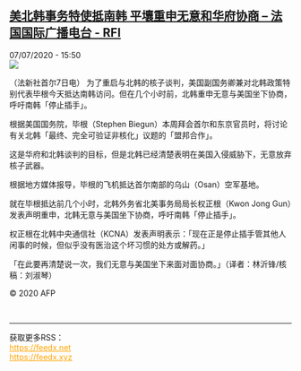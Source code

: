 <!--1594137310000-->
[美北韩事务特使抵南韩 平壤重申无意和华府协商 – 法国国际广播电台 - RFI](http://www.rfi.fr//cn/contenu/20200707-%E7%BE%8E%E5%8C%97%E9%9F%A9%E4%BA%8B%E5%8A%A1%E7%89%B9%E4%BD%BF%E6%8A%B5%E5%8D%97%E9%9F%A9-%E5%B9%B3%E5%A3%A4%E9%87%8D%E7%94%B3%E6%97%A0%E6%84%8F%E5%92%8C%E5%8D%8E%E5%BA%9C%E5%8D%8F%E5%95%86)
------

<div>07/07/2020 - 15:50</div><img src="https://s.rfi.fr/media/display/ff678a56-c060-11ea-a73a-005056bff430/w:310/p:16x9/int0022b.200707215001.jpg"><div class="t-content__body u-clearfix"><div class="m-interstitial"></div><p>（法新社首尔7日电）    为了重启与北韩的核子谈判，美国副国务卿兼对北韩政策特别代表毕根今天抵达南韩访问。但在几个小时前，北韩重申无意与美国坐下协商，呼吁南韩「停止插手」。</p><p>    根据美国国务院，毕根（Stephen Biegun）本周拜会首尔和东京官员时，将讨论有关北韩「最终、完全可验证非核化」议题的「盟邦合作」。</p><p>    这是华府和北韩谈判的目标，但是北韩已经清楚表明在美国入侵威胁下，无意放弃核子武器。</p><p>    根据地方媒体报导，毕根的飞机抵达首尔南部的乌山（Osan）空军基地。</p><p>    就在毕根抵达前几个小时，北韩外务省北美事务局局长权正根（Kwon Jong Gun）发表声明重申，北韩无意与美国坐下协商，呼吁南韩「停止插手」。</p><p>    权正根在北韩中央通信社（KCNA）发表声明表示：「现在正是停止插手管其他人闲事的时候，但似乎没有医治这个坏习惯的处方或解药。」</p><p>    「在此要再清楚说一次，我们无意与美国坐下来面对面协商。」（译者：林沂锋/核稿：刘淑琴）</p><p class="t-copyright">© 2020 AFP</p>        </div><br><hr><div>获取更多RSS：<br><a href="https://feedx.net" style="color:orange" target="_blank">https://feedx.net</a> <br><a href="https://feedx.xyz" style="color:orange" target="_blank">https://feedx.xyz</a><br></div>
